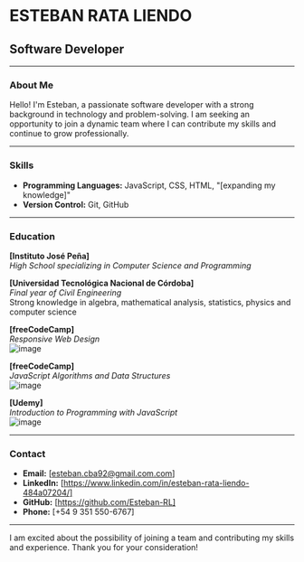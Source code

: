 # ESTEBAN RATA LIENDO

## Software Developer

---

### About Me

Hello! I'm Esteban, a passionate software developer with a strong background in technology and problem-solving. I am seeking an opportunity to join a dynamic team where I can contribute my skills and continue to grow professionally.

---

### Skills

- **Programming Languages:** JavaScript, CSS, HTML, "[expanding my knowledge]"
- **Version Control:** Git, GitHub

---

### Education

**[Instituto José Peña]**  
*High School specializing in Computer Science and Programming*  

**[Universidad Tecnológica Nacional de Córdoba]**  
*Final year of Civil Engineering*  
Strong knowledge in algebra, mathematical analysis, statistics, physics and computer science

**[freeCodeCamp]**  
*Responsive Web Design*  
![image](https://github.com/user-attachments/assets/8cbcf208-aa2f-46ba-99c5-4132710b06a9)


**[freeCodeCamp]**  
*JavaScript Algorithms and Data Structures*  
![image](https://github.com/user-attachments/assets/a259f61d-be49-43d5-948d-c145285c7f1f)


**[Udemy]**  
*Introduction to Programming with JavaScript*  
![image](https://github.com/user-attachments/assets/c3ee2950-33fe-4921-a2a8-5bd39f632f04)

---

### Contact

- **Email:** [esteban.cba92@gmail.com.com]
- **LinkedIn:** [https://www.linkedin.com/in/esteban-rata-liendo-484a07204/]
- **GitHub:** [https://github.com/Esteban-RL]
- **Phone:** [+54 9 351 550-6767]

---

I am excited about the possibility of joining a team and contributing my skills and experience. Thank you for your consideration!

